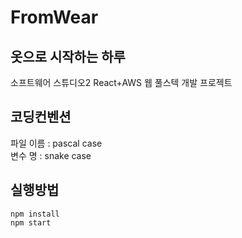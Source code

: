 # FromWear
## 옷으로 시작하는 하루
소프트웨어 스튜디오2 React+AWS 웹 풀스텍 개발 프로젝트

## 코딩컨벤션
파일 이름 : pascal case <br>
변수 명 : snake case

## 실행방법
`npm install` <br>
`npm start`
